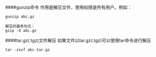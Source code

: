 ####gunzip命令
作用是解压文件，使用权限是所有用户。例如：  
````shell script
gunzip abc.gz

解压的基本句式：
gzip -d abc.gz
````

####tar.gz(.tgz)文件解压
如果文件以tar.gz(.tgz)可以使用tar命令进行解压
````shell script
tar -zxvf abc.tar.gz
````